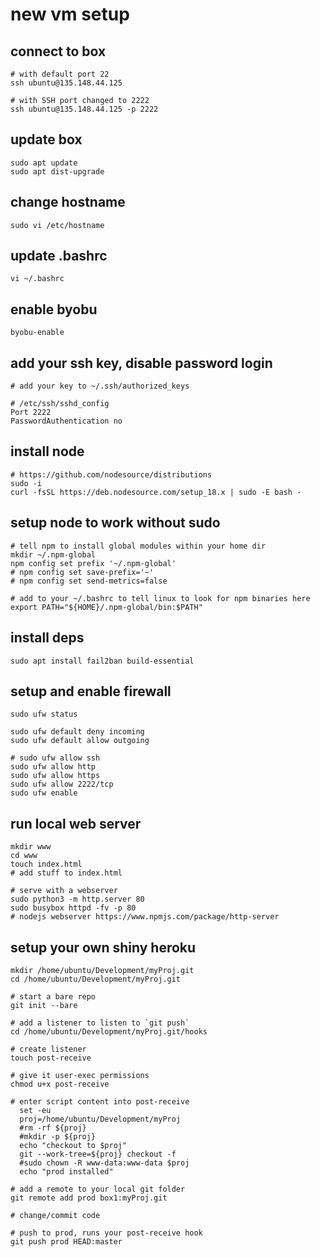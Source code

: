 # new vm setup

## connect to box

```
# with default port 22
ssh ubuntu@135.148.44.125

# with SSH port changed to 2222
ssh ubuntu@135.148.44.125 -p 2222

```

## update box

```
sudo apt update
sudo apt dist-upgrade
```

## change hostname

```
sudo vi /etc/hostname
```

## update .bashrc

```
vi ~/.bashrc
```

## enable byobu

```
byobu-enable
```

## add your ssh key, disable password login

```
# add your key to ~/.ssh/authorized_keys

# /etc/ssh/sshd_config
Port 2222
PasswordAuthentication no
```

## install node

```
# https://github.com/nodesource/distributions
sudo -i
curl -fsSL https://deb.nodesource.com/setup_18.x | sudo -E bash -
```

## setup node to work without sudo

```
# tell npm to install global modules within your home dir
mkdir ~/.npm-global
npm config set prefix '~/.npm-global'
# npm config set save-prefix='~'
# npm config set send-metrics=false

# add to your ~/.bashrc to tell linux to look for npm binaries here
export PATH="${HOME}/.npm-global/bin:$PATH"

```

## install deps

```
sudo apt install fail2ban build-essential
```

## setup and enable firewall

```
sudo ufw status

sudo ufw default deny incoming
sudo ufw default allow outgoing

# sudo ufw allow ssh
sudo ufw allow http
sudo ufw allow https
sudo ufw allow 2222/tcp
sudo ufw enable

```

## run local web server

```
mkdir www
cd www
touch index.html
# add stuff to index.html

# serve with a webserver
sudo python3 -m http.server 80
sudo busybox httpd -fv -p 80
# nodejs webserver https://www.npmjs.com/package/http-server
```

## setup your own shiny heroku

```
mkdir /home/ubuntu/Development/myProj.git
cd /home/ubuntu/Development/myProj.git

# start a bare repo
git init --bare

# add a listener to listen to `git push`
cd /home/ubuntu/Development/myProj.git/hooks

# create listener
touch post-receive

# give it user-exec permissions
chmod u+x post-receive

# enter script content into post-receive
  set -eu
  proj=/home/ubuntu/Development/myProj
  #rm -rf ${proj}
  #mkdir -p ${proj}
  echo "checkout to $proj"
  git --work-tree=${proj} checkout -f
  #sudo chown -R www-data:www-data $proj
  echo "prod installed"

# add a remote to your local git folder
git remote add prod box1:myProj.git

# change/commit code

# push to prod, runs your post-receive hook
git push prod HEAD:master
```
